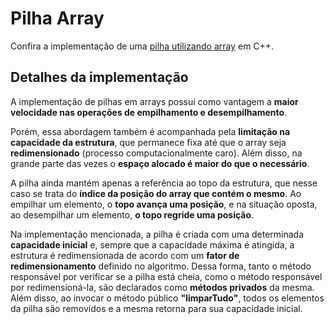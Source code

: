 # Pilha Array

Confira a implementação de uma [pilha utilizando array](pilhaArr.cpp) em C++.

## Detalhes da implementação

A implementação de pilhas em arrays possui como vantagem a **maior velocidade nas operações de empilhamento e desempilhamento**.

Porém, essa abordagem também é acompanhada pela **limitação na capacidade da estrutura**, que permanece fixa até que o array seja **redimensionado** (processo computacionalmente caro). Além disso, na grande parte das vezes o **espaço alocado é maior do que o necessário**.

A pilha ainda mantém apenas a referência ao topo da estrutura, que nesse caso se trata do **índice da posição do array que contém o mesmo**. Ao empilhar um elemento, o **topo avança uma posição**, e na situação oposta, ao desempilhar um elemento, **o topo regride uma posição**.

Na implementação mencionada, a pilha é criada com uma determinada **capacidade inicial** e, sempre que a capacidade máxima é atingida, a estrutura é redimensionada de acordo com um **fator de redimensionamento** definido no algoritmo. Dessa forma, tanto o método responsável por verificar se a pilha está cheia, como o método responsável por redimensioná-la, são declarados como **métodos privados** da mesma. Além disso, ao invocar o método público **"limparTudo"**, todos os elementos da pilha são removidos e a mesma retorna para sua capacidade inicial.